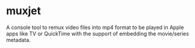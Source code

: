 # muxjet
A console tool to remux video files into mp4 format to be played in Apple apps like TV or QuickTime with the support of embedding the movie/series metadata.
